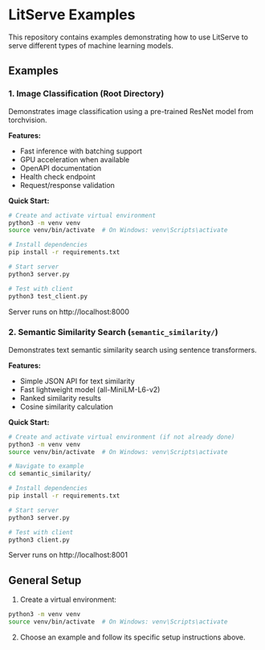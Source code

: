 # LitServe Examples

This repository contains examples demonstrating how to use LitServe to serve different types of machine learning models.

## Examples

### 1. Image Classification (Root Directory)
Demonstrates image classification using a pre-trained ResNet model from torchvision.

**Features:**
- Fast inference with batching support
- GPU acceleration when available
- OpenAPI documentation
- Health check endpoint
- Request/response validation

**Quick Start:**
```bash
# Create and activate virtual environment
python3 -m venv venv
source venv/bin/activate  # On Windows: venv\Scripts\activate

# Install dependencies
pip install -r requirements.txt

# Start server
python3 server.py

# Test with client
python3 test_client.py
```

Server runs on http://localhost:8000

### 2. Semantic Similarity Search (`semantic_similarity/`)
Demonstrates text semantic similarity search using sentence transformers.

**Features:**
- Simple JSON API for text similarity
- Fast lightweight model (all-MiniLM-L6-v2)
- Ranked similarity results
- Cosine similarity calculation

**Quick Start:**
```bash
# Create and activate virtual environment (if not already done)
python3 -m venv venv
source venv/bin/activate  # On Windows: venv\Scripts\activate

# Navigate to example
cd semantic_similarity/

# Install dependencies
pip install -r requirements.txt

# Start server
python3 server.py

# Test with client
python3 client.py
```

Server runs on http://localhost:8001

## General Setup

1. Create a virtual environment:
```bash
python3 -m venv venv
source venv/bin/activate  # On Windows: venv\Scripts\activate
```

2. Choose an example and follow its specific setup instructions above.